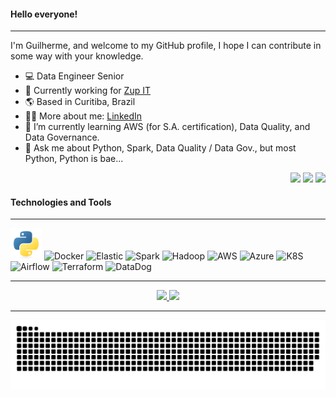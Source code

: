 #### Hello everyone!
* **
I'm Guilherme, and welcome to my GitHub profile, I hope I can contribute in some way with your knowledge.

* 💻 Data Engineer Senior
* 🏢 Currently working for <a href="https://www.zup.com.br/"> Zup IT </a>
* 🌎 Based in Curitiba, Brazil
* 👩‍💻 More about me: <a href="https://www.linkedin.com/in/guilherme-augusto-esplugues-01b15185/"> LinkedIn </a>
* 🌱 I’m currently learning AWS (for S.A. certification), Data Quality, and Data Governance. 
* 💬 Ask me about Python, Spark, Data Quality / Data Gov., but most Python, Python is bae...

<div align="right"> 

  <a href="https://www.instagram.com/guilhermeesplugues/" target="_blank"><img src="https://img.shields.io/badge/-Instagram-%23E4405F?style=for-the-badge&logo=instagram&logoColor=white" target="_blank"></a>
  <a href = "mailto:gui.esplugues@gmail.com"><img src="https://img.shields.io/badge/-Gmail-%23333?style=for-the-badge&logo=gmail&logoColor=white" target="_blank"></a>
  <a href="https://www.linkedin.com/in/guilherme-augusto-esplugues-01b15185/" target="_blank"><img src="https://img.shields.io/badge/-LinkedIn-%230077B5?style=for-the-badge&logo=linkedin&logoColor=white" target="_blank"></a>
</div>

#### Technologies and Tools
* **

<div>
  <img alt="Python" height="50" width="50" src="https://raw.githubusercontent.com/devicons/devicon/master/icons/python/python-original.svg">
  <img alt="Docker" height="50" width="50" src="https://cdn.jsdelivr.net/gh/devicons/devicon/icons/docker/docker-original-wordmark.svg">
  <img alt="Elastic" height="50" width="50" src="https://user-images.githubusercontent.com/9143253/47912437-f749bc00-de98-11e8-9669-e97f58b8be2e.png"/>
  <img alt="Spark" height="50" width="50" src="https://www.svgrepo.com/show/372952/spark.svg">
  <img alt="Hadoop" height="50" width="50" src="https://icon.icepanel.io/Technology/svg/Apache-Hadoop.svg">
  <img alt="AWS" height="50" width="50" src="https://icon.icepanel.io/Technology/svg/AWS.svg">
  <img alt="Azure" height="50" width="50" src="https://icon.icepanel.io/Technology/svg/Azure.svg">  
  <img alt="K8S" height="50" width="50" src="https://icon.icepanel.io/Technology/svg/Kubernetes.svg">
  <img alt="Airflow" height="50" width="50" src="https://icon.icepanel.io/Technology/svg/Apache-Airflow.svg">
  <img alt="Terraform" height="50" width="50" src="https://www.svgrepo.com/show/448253/terraform.svg">
  <img alt="DataDog" height="50" width="50" src="https://www.svgrepo.com/show/448219/datadog.svg">
</div>

** *
<div align="center">
  <a href="https://github.com/guilherme-esplugues">
  <img height="180em" src="https://github-readme-stats.vercel.app/api?username=guilherme-esplugues&show_icons=true&include_all_commits=true&count_private=true"/>
  <img height="180em" src="https://github-readme-stats.vercel.app/api/top-langs/?username=guilherme-esplugues&layout=compact&langs_count=12"/>
</div>

* **
<div style="display: inline_block" align="center">
  
  ![Snake animation](https://github.com/ivbpinheiro/ivbpinheiro/blob/output/github-contribution-grid-snake.svg)
</div>
